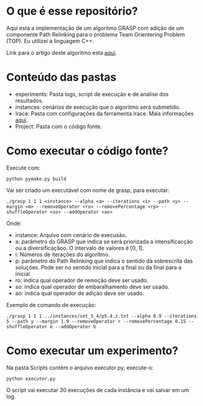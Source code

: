 # O que é esse repositório?

Aqui está a implementação de um algoritmo GRASP com adição de um componente Path Relinking para o problema Team Orientering Problem (TOP). Eu utilizei a linguagem C++.

Link para o artigo deste algoritmo esta [aqui](https://sbic.org.br/eventos/cbic_2021/cbic2021-166/).

# Conteúdo das pastas

- experiments: Pasta logs, script de execução e de analise dos resultados.
- instances: cenários de execução que o algoritmo será submetido.
- Irace: Pasta com configurações da ferramenta Irace. Mais informações [aqui](https://cran.r-project.org/).
- Project: Pasta com o código fonte.


# Como executar o código fonte?

Execute com:

    python pymake.py build

Vai ser criado um executável com nome de grasp, para executar:

    ./grasp 1 1 1 <instance> --alpha <a> --iterations <i> --path <y> --margin <m> --removeOperator <ro> --removePercentage <rp> --shuffleOperator <so> --addOperator <ao>

Onde:
-   instance: Arquivo com cenário de execusão.
-   a: parâmetro do GRASP que indica se será priorizada a intensificacção ou a diversificaçãoo. O intervalo de valores é [0, 1].
-   i: Números de iterações do algoritmo.
-   p: parâmetro do Path Relinking que indica o sentido da sobrescrita das soluções. Pode ser no sentido inicial para a final ou da final para a inicial.
-   ro: indica qual operador de remoção deve ser usado.
-   so: indica qual operador de embaralhamento deve ser usado.
-   ao: indica qual operador de adição deve ser usado.

Exemplo de comando de execução:

    ./grasp 1 1 1 ../instances/set_5_4/p5.4.z.txt --alpha 0.9 --iterations 5 --path y --margin 1.9 --removeOperator r --removePercentage 0.15 --shuffleOperator e --addOperator b

# Como executar um experimento?

Na pasta Scripts contém o arquivo executor.py, execute-o:

    python executor.py

O script vai executar 30 execuções de cada instância e vai salvar em um log.

